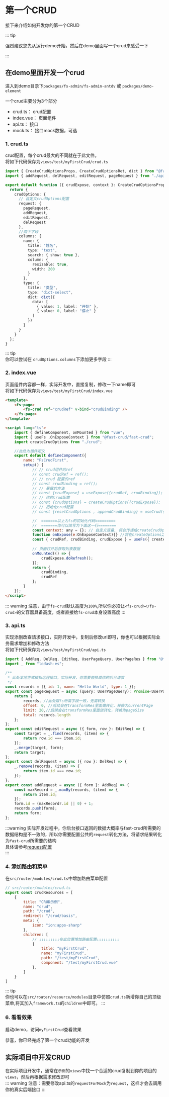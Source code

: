 # 第一个CRUD

接下来介绍如何开发你的第一个CRUD

::: tip

强烈建议您先从运行demo开始，然后在demo里面写一个crud来感受一下

:::

## 在demo里面开发一个crud

进入到demo目录下`packages/fs-admin/fs-admin-antdv` 或 `packages/demo-element`

一个crud主要分为3个部分

* crud.ts： crud配置
* index.vue： 页面组件
* api.ts： 接口
* mock.ts： 接口mock数据，可选

### 1. crud.ts

crud配置，每个crud最大的不同就在于此文件。     
将如下代码保存为`views/test/myFirstCrud/crud.ts`

```ts
import { CreateCrudOptionsProps, CreateCrudOptionsRet, dict } from "@fast-crud/fast-crud";
import { addRequest, delRequest, editRequest, pageRequest } from "./api";

export default function ({ crudExpose, context }: CreateCrudOptionsProps): CreateCrudOptionsRet {
  return {
    crudOptions: {
      // 自定义crudOptions配置
      request: {
        pageRequest,
        addRequest,
        editRequest,
        delRequest
      },
      //两个字段
      columns: {
        name: {
          title: "姓名",
          type: "text",
          search: { show: true },
          column: {
            resizable: true,
            width: 200
          }
        },
        type: {
          title: "类型",
          type: "dict-select",
          dict: dict({
            data: [
              { value: 1, label: "开始" },
              { value: 0, label: "停止" }
            ]
          })
        }
      }
    }
  };
}


``` 

::: tip    
你可以尝试在 `crudOptions.columns`下添加更多字段
:::

### 2. index.vue

页面组件内容都一样，实际开发中，直接复制，修改一下name即可      
将如下代码保存为`views/test/myFirstCrud/index.vue`

```html
<template>
    <fs-page>
        <fs-crud ref="crudRef" v-bind="crudBinding" />
    </fs-page>
</template>

<script lang="ts">
    import { defineComponent, onMounted } from "vue";
    import { useFs ,OnExposeContext } from "@fast-crud/fast-crud";
    import createCrudOptions from "./crud";

    //此处为组件定义
    export default defineComponent({
        name: "FsCrudFirst",
        setup() {
            // // crud组件的ref
            // const crudRef = ref();
            // // crud 配置的ref
            // const crudBinding = ref();
            // // 暴露的方法
            // const {crudExpose} = useExpose({crudRef, crudBinding});
            // // 你的crud配置
            // const {crudOptions} = createCrudOptions({crudExpose});
            // // 初始化crud配置
            // const {resetCrudOptions , appendCrudBinding} = useCrud({crudExpose, crudOptions});

            //  =======以上为fs的初始化代码=========
            //  =======你可以简写为下面这一行========
            const context: any = {}; // 自定义变量, 将会传递给createCrudOptions
            function onExpose(e:OnExposeContext){} //将在createOptions之前触发，可以获取到crudExpose,和context
            const { crudRef, crudBinding, crudExpose } = useFs({ createCrudOptions, onExpose, context});
            
            // 页面打开后获取列表数据
            onMounted(() => {
                crudExpose.doRefresh();
            });
            return {
                crudBinding,
                crudRef
            };
        }
    });
</script>
``` 

::: warning
注意，由于`fs-crud`默认高度为`100%`,所以你必须让`<fs-crud></fs-crud>`的父容器具备高度，或者直接给`fs-crud`本身设置高度
:::

### 3. api.ts

实现添删改查请求接口，实际开发中，复制后修改url即可，你也可以根据实际业务需求增加和修改方法     
将如下代码保存为`views/test/myFirstCrud/api.ts`

```javascript
import { AddReq, DelReq, EditReq, UserPageQuery, UserPageRes } from "@fast-crud/fast-crud";
import _ from "lodash-es";

/**
 * 此处本地方式模拟远程接口，实际开发，你需要替换成你的后台请求
 */
const records = [{ id: 1, name: "Hello World", type: 1 }];
export const pageRequest = async (query: UserPageQuery): Promise<UserPageRes> => {
    return {
        records, //此处跟fs所需字段一致，无需转换
        offset: 0, //后续会在transformRes里面做转化，转换为currentPage
        limit: 20,//后续会在transformRes里面做转化，转换为pageSize
        total: records.length
    };
};
export const editRequest = async ({ form, row }: EditReq) => {
    const target = _.find(records, (item) => {
        return row.id === item.id;
    });
    _.merge(target, form);
    return target;
};
export const delRequest = async ({ row }: DelReq) => {
    _.remove(records, (item) => {
        return item.id === row.id;
    });
};
export const addRequest = async ({ form }: AddReq) => {
    const maxRecord = _.maxBy(records, (item) => {
        return item.id;
    });
    form.id = (maxRecord?.id || 0) + 1;
    records.push(form);
    return form;
};

```  

:::warning
实际开发过程中，你后台接口返回的数据大概率与fast-crud所需要的数据结构是不一致的，所以你需要配置公共的`request`转化方法，将请求结果转化为`fast-crud`所需要的结构           
具体请参考[request配置](/api/crud-options/request.html)    
:::

### 4. 添加路由和菜单

在`src/router/modules/crud.ts`中增加路由菜单配置

```js
// src/router/modules/crud.ts
export const crudResources = [
    {
        title: "CRUD示例",
        name: "crud",
        path: "/crud",
        redirect: "/crud/basis",
        meta: {
            icon: "ion:apps-sharp"
        },
        children: [
            // ↓↓↓↓↓↓↓↓↓在此位置增加路由配置↓↓↓↓↓↓↓↓↓↓
            {
                title: "myFirstCrud",
                name: "myFirstCrud",
                path: "/test/myFirstCrud",
                component: "/test/myFirstCrud.vue"
            },
        ]
    }
]

```

::: tip   
你也可以在`src/router/resource/modules`目录中仿照`crud.ts`新增你自己的顶级菜单,将其加入`framework.ts`的`children`中即可。
:::

### 6. 看看效果

启动demo，访问`myFirstCrud`查看效果

恭喜，你已经完成了第一个crud功能的开发

## 实际项目中开发CRUD

在实际项目开发中，通常在`示例`的`views`中找一个合适的crud复制到你的项目的`views`，然后再根据需求修改即可    
::: warning
注意：需要修改api.ts的`requestForMock`为`request`，这样才会去调用你的真实后端接口
:::
